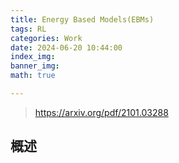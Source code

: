 ```yaml
---
title: Energy Based Models(EBMs)
tags: RL
categories: Work
date: 2024-06-20 10:44:00
index_img:
banner_img:
math: true

---
```


> https://arxiv.org/pdf/2101.03288

## 概述

##### 